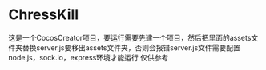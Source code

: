 # ChressKill
这是一个CocosCreator项目，要运行需要先建一个项目，然后把里面的assets文件夹替换server.js要移出assets文件夹，否则会报错server.js文件需要配置node.js，sock.io，express环境才能运行
仅供参考 
